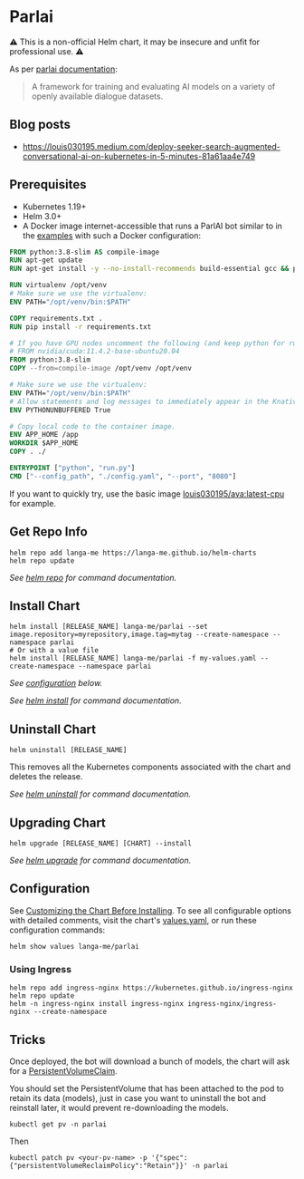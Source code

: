 # Parlai

⚠️ This is a non-official Helm chart, it may be insecure and unfit for professional use. ⚠️

As per [parlai documentation](https://github.com/facebookresearch/ParlAI/):
> A framework for training and evaluating AI models on a variety of openly available dialogue datasets.

## Blog posts

- https://louis030195.medium.com/deploy-seeker-search-augmented-conversational-ai-on-kubernetes-in-5-minutes-81a61aa4e749

## Prerequisites

- Kubernetes 1.19+
- Helm 3.0+
- A Docker image internet-accessible that runs a ParlAI bot similar to in the
[examples](https://github.com/facebookresearch/ParlAI/tree/main/parlai/chat_service) with such a Docker configuration:
```dockerfile
FROM python:3.8-slim AS compile-image
RUN apt-get update
RUN apt-get install -y --no-install-recommends build-essential gcc && pip3 install virtualenv

RUN virtualenv /opt/venv
# Make sure we use the virtualenv:
ENV PATH="/opt/venv/bin:$PATH"

COPY requirements.txt .
RUN pip install -r requirements.txt

# If you have GPU nodes uncomment the following (and keep python for running):
# FROM nvidia/cuda:11.4.2-base-ubuntu20.04
FROM python:3.8-slim
COPY --from=compile-image /opt/venv /opt/venv

# Make sure we use the virtualenv:
ENV PATH="/opt/venv/bin:$PATH"
# Allow statements and log messages to immediately appear in the Knative logs
ENV PYTHONUNBUFFERED True

# Copy local code to the container image.
ENV APP_HOME /app
WORKDIR $APP_HOME
COPY . ./

ENTRYPOINT ["python", "run.py"]
CMD ["--config_path", "./config.yaml", "--port", "8080"]
```

If you want to quickly try, use the basic image [louis030195/ava:latest-cpu](https://hub.docker.com/r/louis030195/ava) for example.

## Get Repo Info

```console
helm repo add langa-me https://langa-me.github.io/helm-charts
helm repo update
```

_See [helm repo](https://helm.sh/docs/helm/helm_repo/) for command documentation._

## Install Chart

```console
helm install [RELEASE_NAME] langa-me/parlai --set image.repository=myrepository,image.tag=mytag --create-namespace --namespace parlai
# Or with a value file
helm install [RELEASE_NAME] langa-me/parlai -f my-values.yaml --create-namespace --namespace parlai
```

_See [configuration](#configuration) below._

_See [helm install](https://helm.sh/docs/helm/helm_install/) for command documentation._

## Uninstall Chart

```console
helm uninstall [RELEASE_NAME]
```

This removes all the Kubernetes components associated with the chart and deletes the release.

_See [helm uninstall](https://helm.sh/docs/helm/helm_uninstall/) for command documentation._

## Upgrading Chart

```console
helm upgrade [RELEASE_NAME] [CHART] --install
```

_See [helm upgrade](https://helm.sh/docs/helm/helm_upgrade/) for command documentation._

## Configuration

See [Customizing the Chart Before Installing](https://helm.sh/docs/intro/using_helm/#customizing-the-chart-before-installing). To see all configurable options with detailed comments, visit the chart's [values.yaml](./values.yaml), or run these configuration commands:

```console
helm show values langa-me/parlai
```

### Using Ingress

```console
helm repo add ingress-nginx https://kubernetes.github.io/ingress-nginx
helm repo update
helm -n ingress-nginx install ingress-nginx ingress-nginx/ingress-nginx --create-namespace
```

## Tricks

Once deployed, the bot will download a bunch of models, the chart will ask for a [PersistentVolumeClaim](https://v1-18.docs.kubernetes.io/docs/concepts/storage/persistent-volumes/).

You should set the PersistentVolume that has been attached to the pod to retain its data (models), just in case you want to uninstall the bot and reinstall later, it would prevent re-downloading the models.

`kubectl get pv -n parlai`

Then

`kubectl patch pv <your-pv-name> -p '{"spec":{"persistentVolumeReclaimPolicy":"Retain"}}' -n parlai`